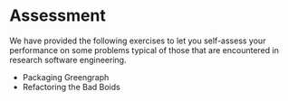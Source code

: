 # Assessment

We have provided the following exercises to let you self-assess your performance on some problems typical of those that are encountered in research software engineering.

- Packaging Greengraph
- Refactoring the Bad Boids
